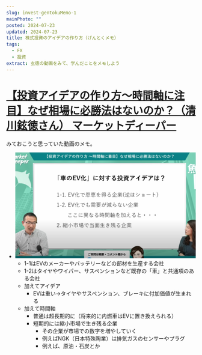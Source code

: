 ```yaml
---
slug: invest-gentokuMemo-1
mainPhoto: ""
posted: 2024-07-23
updated: 2024-07-23
title: 株式投資のアイデアの作り方（げんとくメモ）
tags:
  - FX
  - 投資
extract: 玄徳の動画をみて、学んだことをメモしよう
---
```

# [【投資アイデアの作り方〜時間軸に注目】なぜ相場に必勝法はないのか？（清川鉉徳さん） マーケットディーパー](https://www.youtube.com/watch?v=tIqdE0OCxKo)

みておこうと思っていた動画のメモ。
- ![スライドのメモ](../../images/invest/invest-gentokuMemo-1/01.png)
    - 1-1はEVのメーカーやバッテリーなどの部材を生産する会社
    - 1-2はタイヤやワイパー、サスペンションなど既存の「車」と共通項のある会社
    - 加えてアイデア
      - EVは重い→タイヤやサスペンション、ブレーキに付加価値が生まれる
    - 加えて時間軸
      - 普通は超長期的に（将来的に内燃車はEVに置き換えられる）
      - 短期的には縮小市場で生き残る企業
        - その企業が市場での数字を増やしていく
        - 例えばNGK（日本特殊陶業）は排気ガスのセンサーやプラグ
        - 例えば、原油・石炭とか